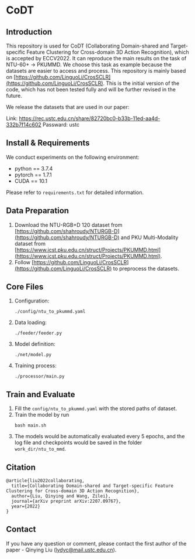 # CoDT
## Introduction
This repository is used for CoDT (Collaborating Domain-shared and Target-specific Feature Clustering for Cross-domain 3D Action Recognition), which is accepted by ECCV2022. It can reproduce the main results on the task of NTU-60+ -> PKUMMD. We choose this task as example because the datasets are easier to access and process. This repository is mainly based on [https://github.com/LinguoLi/CrosSCLR](https://github.com/LinguoLi/CrosSCLR). This is the initial version of the code, which has not been tested fully and will be further revised in the future.

We release the datasets that are used in our paper:

Link: https://rec.ustc.edu.cn/share/82720bc0-b33b-11ed-aa4d-332b7f14c602
Passward: ustc

## Install & Requirements
We conduct experiments on the following environment: 

* python == 3.7.4 
* pytorch == 1.7.1 
* CUDA == 10.1 

Please refer to `requirements.txt` for detailed information.
## Data Preparation
1. Download the NTU-RGB+D 120 dataset from [https://github.com/shahroudy/NTURGB-D](https://github.com/shahroudy/NTURGB-D) and
PKU Multi-Modality dataset from [https://www.icst.pku.edu.cn/struct/Projects/PKUMMD.html](https://www.icst.pku.edu.cn/struct/Projects/PKUMMD.html). 
2. Follow [https://github.com/LinguoLi/CrosSCLR](https://github.com/LinguoLi/CrosSCLR) to preprocess the datasets.
## Core Files
1. Configuration:
   
   `./config/ntu_to_pkummd.yaml`
2. Data loading: 
   
   `./feeder/feeder.py`
3. Model definition:

   `./net/model.py`
4. Training process: 

   `./processor/main.py`
## Train and Evaluate
1. Fill the `config/ntu_to_pkummd.yaml` with the stored paths of dataset. 
2. Train the model by run 
   ```
   bash main.sh
   ```
3. The models would be automatically evaluated every 5 epochs, and the log file and checkpoints would be saved in the folder `work_dir/ntu_to_mmd`.

## Citation
~~~~
@article{liu2022collaborating,
  title={Collaborating Domain-shared and Target-specific Feature Clustering for Cross-domain 3D Action Recognition},
  author={Liu, Qinying and Wang, Zilei},
  journal={arXiv preprint arXiv:2207.09767},
  year={2022}
}
~~~~

## Contact
If you have any question or comment, please contact the first author of the paper - Qinying Liu (lydyc@mail.ustc.edu.cn).
